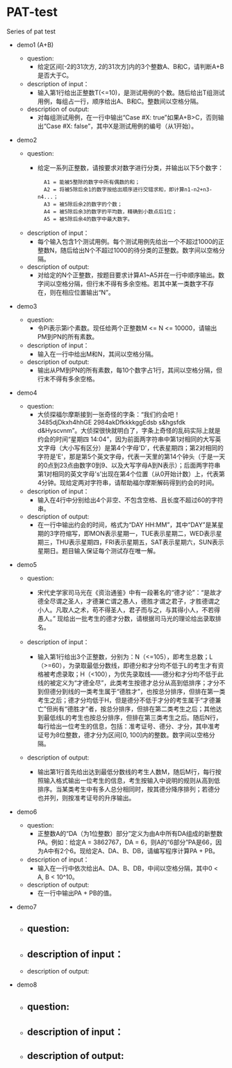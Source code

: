 # PAT-test
Series of pat test

- demo1 (A+B)
	- question:
		- 给定区间[-2的31次方, 2的31次方]内的3个整数A、B和C，请判断A+B是否大于C。
	- description of input：
		- 输入第1行给出正整数T(<=10)，是测试用例的个数。随后给出T组测试用例，每组占一行，顺序给出A、B和C。整数间以空格分隔。
	- description of output:
		- 对每组测试用例，在一行中输出“Case #X: true”如果A+B>C，否则输出“Case #X: false”，其中X是测试用例的编号（从1开始）。



- demo2 
	- question:
		- 给定一系列正整数，请按要求对数字进行分类，并输出以下5个数字：
		 
				A1 = 能被5整除的数字中所有偶数的和；
				A2 = 将被5除后余1的数字按给出顺序进行交错求和，即计算n1-n2+n3-n4...；
				A3 = 被5除后余2的数字的个数；
				A4 = 被5除后余3的数字的平均数，精确到小数点后1位；
				A5 = 被5除后余4的数字中最大数字。
	- description of input：
		- 每个输入包含1个测试用例。每个测试用例先给出一个不超过1000的正整数N，随后给出N个不超过1000的待分类的正整数。数字间以空格分隔。
	- description of output:
		- 对给定的N个正整数，按题目要求计算A1~A5并在一行中顺序输出。数字间以空格分隔，但行末不得有多余空格。若其中某一类数字不存在，则在相应位置输出“N”。





- demo3 
	- question:
		- 令Pi表示第i个素数。现任给两个正整数M <= N <= 10000，请输出PM到PN的所有素数。
	- description of input：
		- 输入在一行中给出M和N，其间以空格分隔。
	- description of output:
		- 输出从PM到PN的所有素数，每10个数字占1行，其间以空格分隔，但行末不得有多余空格。





- demo4 
	- question:
		- 大侦探福尔摩斯接到一张奇怪的字条：“我们约会吧！ 3485djDkxh4hhGE 2984akDfkkkkggEdsb s&hgsfdk d&Hyscvnm”。大侦探很快就明白了，字条上奇怪的乱码实际上就是约会的时间“星期四 14:04”，因为前面两字符串中第1对相同的大写英文字母（大小写有区分）是第4个字母'D'，代表星期四；第2对相同的字符是'E'，那是第5个英文字母，代表一天里的第14个钟头（于是一天的0点到23点由数字0到9、以及大写字母A到N表示）；后面两字符串第1对相同的英文字母's'出现在第4个位置（从0开始计数）上，代表第4分钟。现给定两对字符串，请帮助福尔摩斯解码得到约会的时间。
	- description of input：
		- 输入在4行中分别给出4个非空、不包含空格、且长度不超过60的字符串。
	- description of output:
		- 在一行中输出约会的时间，格式为“DAY HH:MM”，其中“DAY”是某星期的3字符缩写，即MON表示星期一，TUE表示星期二，WED表示星期三，THU表示星期四，FRI表示星期五，SAT表示星期六，SUN表示星期日。题目输入保证每个测试存在唯一解。






- demo5 
	- question:
		- 宋代史学家司马光在《资治通鉴》中有一段著名的“德才论”：“是故才德全尽谓之圣人，才德兼亡谓之愚人，德胜才谓之君子，才胜德谓之小人。凡取人之术，苟不得圣人，君子而与之，与其得小人，不若得愚人。” 现给出一批考生的德才分数，请根据司马光的理论给出录取排名。

	- description of input：
		- 输入第1行给出3个正整数，分别为：N（<=105），即考生总数；L（>=60），为录取最低分数线，即德分和才分均不低于L的考生才有资格被考虑录取；H（<100），为优先录取线——德分和才分均不低于此线的被定义为“才德全尽”，此类考生按德才总分从高到低排序；才分不到但德分到线的一类考生属于“德胜才”，也按总分排序，但排在第一类考生之后；德才分均低于H，但是德分不低于才分的考生属于“才德兼亡”但尚有“德胜才”者，按总分排序，但排在第二类考生之后；其他达到最低线L的考生也按总分排序，但排在第三类考生之后。随后N行，每行给出一位考生的信息，包括：准考证号、德分、才分，其中准考证号为8位整数，德才分为区间[0, 100]内的整数。数字间以空格分隔。
	- description of output:
		- 输出第1行首先给出达到最低分数线的考生人数M，随后M行，每行按照输入格式输出一位考生的信息，考生按输入中说明的规则从高到低排序。当某类考生中有多人总分相同时，按其德分降序排列；若德分也并列，则按准考证号的升序输出。






- demo6 
	- question:
		- 正整数A的“DA（为1位整数）部分”定义为由A中所有DA组成的新整数PA。例如：给定A = 3862767，DA = 6，则A的“6部分”PA是66，因为A中有2个6。现给定A、DA、B、DB，请编写程序计算PA + PB。
	- description of input：
		- 输入在一行中依次给出A、DA、B、DB，中间以空格分隔，其中0 < A, B < 10^10。
	- description of output:
		- 在一行中输出PA + PB的值。







- demo7 
	- question:
		- 
	- description of input：
		- 
	- description of output:







- demo8 
	- question:
		- 
	- description of input：
		- 
	- description of output:
		- 
